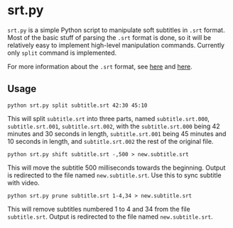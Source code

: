 srt.py
======

`srt.py` is a simple Python script to manipulate soft subtitles in `.srt` format. Most of the basic stuff of parsing the `.srt` format is done, so it will be relatively easy to implement high-level manipulation commands. Currently only `split` command is implemented. 

For more information about the `.srt` format, see [here](http://en.wikipedia.org/wiki/SubRip) and [here](http://www.matroska.org/technical/specs/subtitles/srt.html). 


Usage
-----

    python srt.py split subtitle.srt 42:30 45:10

This will split `subtitle.srt` into three parts, named `subtitle.srt.000`, `subtitle.srt.001`, `subtitle.srt.002`, with the `subtitle.srt.000` being 42 minutes and 30 seconds in length, `subtitle.srt.001` being 45 minutes and 10 seconds in length, and `subtitle.srt.002` the rest of the original file. 

    python srt.py shift subtitle.srt -,500 > new.subtitle.srt

This will move the subtitle 500 milliseconds towards the beginning. Output is redirected to the file named `new.subtitle.srt`. Use this to sync subtitle with video. 

    python srt.py prune subtitle.srt 1-4,34 > new.subtitle.srt

This will remove subtitles numbered 1 to 4 and 34 from the file `subtitle.srt`. Output is redirected to the file named `new.subtitle.srt`.